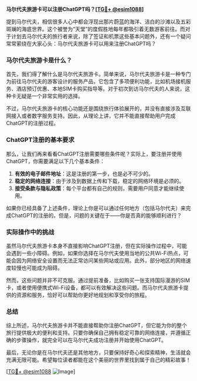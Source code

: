 **马尔代夫旅游卡可以注册ChatGPT吗？[[TG💪+ @esim1088](https://t.me/s/esim1088)]**

提到马尔代夫，相信很多人心中都会浮现出那片蔚蓝的海洋、洁白的沙滩以及五彩斑斓的海底世界。这个被誉为“天堂”的度假胜地每年都吸引着无数游客前往。而对于计划去马尔代夫的旅行者来说，除了签证和机票这些基本问题外，还有一个疑问常常萦绕在大家心头：马尔代夫旅游卡可以用来注册ChatGPT吗？

### 马尔代夫旅游卡是什么？

首先，我们得了解什么是马尔代夫旅游卡。简单来说，马尔代夫旅游卡是一种专门为前往马尔代夫的游客设计的服务产品，它包含了多项便利功能，比如机场接机服务、酒店预订优惠、本地SIM卡购买指导等。对于初次到访马尔代夫的人来说，这种卡无疑是一个非常实用的选择。

不过，马尔代夫旅游卡的核心功能还是围绕旅行体验展开的，并没有直接涉及互联网接入或者数字服务支持。因此，从理论上讲，它并不能直接帮助用户完成ChatGPT的注册过程。

### ChatGPT注册的基本要求

那么，让我们再来看看ChatGPT注册需要哪些条件呢？实际上，要注册并使用ChatGPT，你需要满足以下几个基本条件：

1. **有效的电子邮件地址**：这是注册的第一步，也是必不可少的。
2. **稳定的网络连接**：由于涉及到数据上传和下载，稳定的网络环境是必须的。
3. **接受条款与隐私政策**：每个平台都有自己的规则，需要用户同意才能继续使用。

如果你已经具备了上述条件，理论上你是可以通过任何地方（包括马尔代夫）来完成ChatGPT的注册的。但是，问题的关键在于——你是否真的能够顺利进行？

### 实际操作中的挑战

虽然马尔代夫旅游卡本身不直接影响ChatGPT注册，但在实际操作过程中，可能会遇到一些小障碍。例如，如果你选择在马尔代夫使用当地的公共Wi-Fi热点，可能会因为网络安全设置而无法正常访问某些网站或应用。此外，部分地区的网络速度较慢也可能成为阻碍。

然而，这些问题并非不可克服。通过提前准备，比如购买一张支持国际漫游的SIM卡，或者使用便携式Wi-Fi设备，都可以有效解决这些问题。而马尔代夫旅游卡提供的资源和服务，恰好可以帮助你更好地规划和享受你的旅程。

### 总结

综上所述，马尔代夫旅游卡并不能直接帮助你注册ChatGPT，但它能为你的整个旅行提供极大的便利和支持。只要你确保自己拥有稳定可靠的网络连接，并遵循正确的步骤操作，就完全可以在马尔代夫成功注册并开始使用ChatGPT。

最后，无论你是在马尔代夫还是其他地方，只要保持好奇心和探索精神，生活就会充满无限可能。希望每位读者都能在这个美丽的世界里找到属于自己的精彩故事！

[[TG💪+ @esim1088](https://t.me/s/esim1088) ![Image](https://i.postimg.cc/4NQfJmqS/Snipaste-2025-05-13-00-14-12.png)]